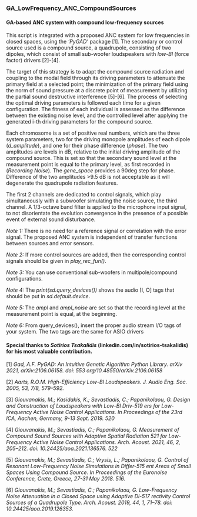 ### GA_LowFrequency_ANC_CompoundSources

#### GA-based ANC system with compound low-frequency sources

This script is integrated with a proposed ANC system for low frequencies in closed spaces, using the *‘PyGAD’*
package [1]. The secondary or control source used is a compound source, a quadrupole, consisting of two dipoles, which 
consist of small sub-woofer loudspeakers with *low-Bl* (force factor) drivers [2]-[4].

The target of this strategy is to adapt the compound source radiation and coupling to the modal field through its
driving parameters to attenuate the primary field at a selected point; the minimization of the primary field using
the norm  of sound pressure at a discrete point of measurement by utilizing the partial sound destructive interference
[5]-[6]. The process of selecting the optimal driving parameters is followed each time for a given configuration. 
The fitness of each individual is assessed as the difference between the existing noise level, and the controlled level
after applying the generated i-th driving parameters for the compound source.

Each chromosome is a set of positive real numbers, which are the three system parameters, two for the driving 
monopole amplitudes of each dipole (*d_amplitude*), and one for their phase difference (*phase*). The two 
amplitudes are levels in dB, relative to the initial driving amplitude of the compound source. This is set so that 
the secondary sound level at the measurement point is equal to the primary level, as first recorded in 
(*Recording Noise*). The *gene_space* provides a 90deg step for phase. Difference of the two amplitudes >9.5 dB is
not acceptable as it will degenerate the quadrupole radiation features.

The first 2 channels are dedicated to control signals, which play simultaneously with a subwoofer simulating the
noise source, the third channel. A 1/3-octave band filter is applied to the microphone input signal, to not 
disorientate the evolution convergence in the presence of a possible event of external sound disturbance.

*Note 1:* There is no need for a reference signal or correlation with the error signal. The proposed ANC system is
independent of transfer functions between sources and error sensors.

*Note 2:* If more control sources are added, then the corresponding control signals should be given in
*play_rec_fun()*.

*Note 3:* You can use conventional sub-woofers in multipole/compound configurations.

*Note 4:* The *print(sd.query_devices())* shows the audio [I, O] tags that should be put in *sd.default.device*.  

*Note 5:* The *ampl* and *ampl_noise* are set so that the recording level at the measurement point is equal, at the
 beginning.

*Note 6:* From query_devices(), insert the proper audio stream I/O tags of your system. The two tags are the same for
 ASIO drivers


#### Special thanks to *Sotirios Tsakalidis* (linkedin.com/in/sotirios-tsakalidis) for his most valuable contribution.


[1] *Gad, A.F. PyGAD: An Intuitive Genetic Algorithm Python Library. arXiv 2021, arXiv:2106.06158.
     doi: 553 org/10.48550/arXiv.2106.06158*
 
[2] *Aarts, R.O.M. High-Efficiency Low-Bl Loudspeakers. J. Audio Eng. Soc. 2005, 53, 7/8, 579–592.*

[3] *Giouvanakis, M.; Kasidakis, K.; Sevastiadis, C.; Papanikolaou, G. Design and Construction of Loudspeakers with 
     Low-Bl Driv-519 ers for Low-Frequency Active Noise Control Applications. In Proceedings of the 23rd ICA, Aachen, 
     Germany, 9-13 Sept. 2019. 520*

[4] *Giouvanakis, M.; Sevastiadis, C.; Papanikolaou, G. Measurement of Compound Sound Sources with Adaptive Spatial
     Radiation 521 for Low-Frequency Active Noise Control Applications. Arch. Acoust. 2021, 46, 2, 205–212.
     doi: 10.24425/aoa.2021.136576. 522*
 
[5] *Giouvanakis, M.; Sevastiadis, C.; Vrysis, L.; Papanikolaou, G. Control of Resonant Low-Frequency Noise Simulations
     in Differ-515 ent Areas of Small Spaces Using Compound Source. In Proceedings of the Euronoise Conference, Crete, 
     Greece, 27-31 May 2018. 516.*
  
[6] *Giouvanakis, M.; Sevastiadis, C.; Papanikolaou, G. Low-Frequency Noise Attenuation in a Closed Space using 
     Adaptive Di-517 rectivity Control Sources of a Quadrupole Type. Arch. Acoust. 2019, 44, 1, 71–78. 
     doi: 10.24425/aoa.2019.126353.*
